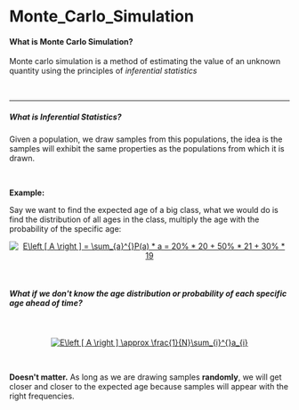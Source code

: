 # Monte_Carlo_Simulation

#### What is Monte Carlo Simulation?

Monte carlo simulation is a method of estimating the value of an unknown quantity using the principles of *inferential statistics*

<br>

---


##### What is Inferential Statistics?

Given a population, we draw samples from this populations, the idea is the samples will exhibit the same properties as the populations from which it is drawn.

<br>

__Example:__

Say we want to find the expected age of a big class, what we would do is find the distribution of all ages in the class, multiply the age with the probability of the specific age:


<p align="center">
<a href="https://www.codecogs.com/eqnedit.php?latex=E\left&space;[&space;A&space;\right&space;]&space;=&space;\sum_{a}^{}P(a)&space;*&space;a&space;=&space;20%&space;*&space;20&space;&plus;&space;50%&space;*&space;21&space;&plus;&space;30%&space;*&space;19" target="_blank"><img src="https://latex.codecogs.com/gif.latex?E\left&space;[&space;A&space;\right&space;]&space;=&space;\sum_{a}^{}P(a)&space;*&space;a&space;=&space;20%&space;*&space;20&space;&plus;&space;50%&space;*&space;21&space;&plus;&space;30%&space;*&space;19" title="E\left [ A \right ] = \sum_{a}^{}P(a) * a = 20% * 20 + 50% * 21 + 30% * 19" /></a>
</p>

<br>

##### What if we don't know the age distribution or probability of each specific age ahead of time? 


<br>

<p align="center">
  <a href="https://www.codecogs.com/eqnedit.php?latex=E\left&space;[&space;A&space;\right&space;]&space;\approx&space;\frac{1}{N}\sum_{i}^{}a_{i}" target="_blank"><img src="https://latex.codecogs.com/gif.latex?E\left&space;[&space;A&space;\right&space;]&space;\approx&space;\frac{1}{N}\sum_{i}^{}a_{i}" title="E\left [ A \right ] \approx \frac{1}{N}\sum_{i}^{}a_{i}" /></a>
 </p>

<br>

__Doesn't matter.__ As long as we are drawing samples __randomly__, we will get closer and closer to the expected age because samples will appear with the right frequencies.

